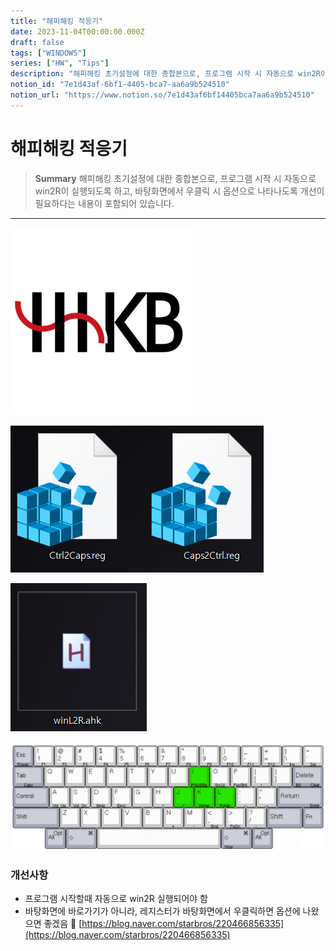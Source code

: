 ```yaml
---
title: "해피해킹 적응기"
date: 2023-11-04T00:00:00.000Z
draft: false
tags: ["WINDOWS"]
series: ["HW", "Tips"]
description: "해피해킹 초기설정에 대한 종합본으로, 프로그램 시작 시 자동으로 win2R이 실행되도록 하고, 바탕화면에서 우클릭 시 옵션으로 나타나도록 개선이 필요하다는 내용이 포함되어 있습니다."
notion_id: "7e1d43af-6bf1-4405-bca7-aa6a9b524510"
notion_url: "https://www.notion.so/7e1d43af6bf14405bca7aa6a9b524510"
---
```


# 해피해킹 적응기

> **Summary**
> 해피해킹 초기설정에 대한 종합본으로, 프로그램 시작 시 자동으로 win2R이 실행되도록 하고, 바탕화면에서 우클릭 시 옵션으로 나타나도록 개선이 필요하다는 내용이 포함되어 있습니다.

---

![Image](image_6777f2db61c0.png)


![Image](image_1e16157c9e7f.png)


![Image](image_4123c40f1116.png)

![Image](image_1f3f985f117f.png)


### 개선사항

- 프로그램 시작할때 자동으로 win2R 실행되어야 함
- 바탕화면에 바로가기가 아니라, 레지스터가 바탕화면에서 우클릭하면 옵션에 나왔으면 좋겠음
🔗 [https://blog.naver.com/starbros/220466856335](https://blog.naver.com/starbros/220466856335)

